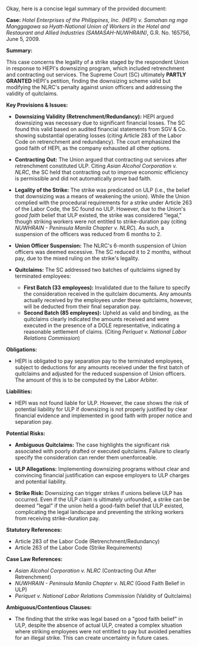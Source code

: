 Okay, here is a concise legal summary of the provided document:

**Case:** *Hotel Enterprises of the Philippines, Inc. (HEPI) v. Samahan ng mga Manggagawa sa Hyatt-National Union of Workers in the Hotel and Restaurant and Allied Industries (SAMASAH-NUWHRAIN)*, G.R. No. 165756, June 5, 2009.

**Summary:**

This case concerns the legality of a strike staged by the respondent Union in response to HEPI's downsizing program, which included retrenchment and contracting out services.  The Supreme Court (SC) ultimately **PARTLY GRANTED** HEPI's petition, finding the downsizing scheme valid but modifying the NLRC's penalty against union officers and addressing the validity of quitclaims.

**Key Provisions & Issues:**

*   **Downsizing Validity (Retrenchment/Redundancy):** HEPI argued downsizing was necessary due to significant financial losses. The SC found this valid based on audited financial statements from SGV & Co. showing substantial operating losses (citing Article 283 of the Labor Code on retrenchment and redundancy). The court emphasized the good faith of HEPI, as the company exhausted all other options.

*   **Contracting Out:** The Union argued that contracting out services after retrenchment constituted ULP. Citing *Asian Alcohol Corporation v. NLRC*, the SC held that contracting out to improve economic efficiency is permissible and did not automatically prove bad faith.

*   **Legality of the Strike:** The strike was predicated on ULP (i.e., the belief that downsizing was a means of weakening the union). While the Union complied with the procedural requirements for a strike under Article 263 of the Labor Code, the SC found no ULP. However, due to the Union's *good faith* belief that ULP existed, the strike was considered "legal," though striking workers were not entitled to strike-duration pay (citing *NUWHRAIN - Peninsula Manila Chapter v. NLRC*). As such, a suspension of the officers was reduced from 6 months to 2.

*   **Union Officer Suspension:** The NLRC's 6-month suspension of Union officers was deemed excessive. The SC reduced it to 2 months, without pay, due to the mixed ruling on the strike's legality.

*   **Quitclaims:** The SC addressed two batches of quitclaims signed by terminated employees:
    *   **First Batch (33 employees):** Invalidated due to the failure to specify the consideration received in the quitclaim documents. Any amounts actually received by the employees under these quitclaims, however, will be deducted from their final separation pay.
    *   **Second Batch (85 employees):** Upheld as valid and binding, as the quitclaims clearly indicated the amounts received and were executed in the presence of a DOLE representative, indicating a reasonable settlement of claims. (Citing *Periquet v. National Labor Relations Commission*)

**Obligations:**

*   HEPI is obligated to pay separation pay to the terminated employees, subject to deductions for any amounts received under the first batch of quitclaims and adjusted for the reduced suspension of Union officers. The amount of this is to be computed by the Labor Arbiter.

**Liabilities:**

*   HEPI was not found liable for ULP. However, the case shows the risk of potential liability for ULP if downsizing is not properly justified by clear financial evidence and implemented in good faith with proper notice and separation pay.

**Potential Risks:**

*   **Ambiguous Quitclaims:** The case highlights the significant risk associated with poorly drafted or executed quitclaims. Failure to clearly specify the consideration can render them unenforceable.

*   **ULP Allegations:** Implementing downsizing programs without clear and convincing financial justification can expose employers to ULP charges and potential liability.

*   **Strike Risk:** Downsizing can trigger strikes if unions believe ULP has occurred. Even if the ULP claim is ultimately unfounded, a strike can be deemed "legal" if the union held a good-faith belief that ULP existed, complicating the legal landscape and preventing the striking workers from receiving strike-duration pay.

**Statutory References:**

*   Article 283 of the Labor Code (Retrenchment/Redundancy)
*   Article 263 of the Labor Code (Strike Requirements)

**Case Law References:**

*   *Asian Alcohol Corporation v. NLRC* (Contracting Out After Retrenchment)
*   *NUWHRAIN - Peninsula Manila Chapter v. NLRC* (Good Faith Belief in ULP)
*   *Periquet v. National Labor Relations Commission* (Validity of Quitclaims)

**Ambiguous/Contentious Clauses:**

*   The finding that the strike was legal based on a "good faith belief" in ULP, despite the absence of actual ULP, created a complex situation where striking employees were not entitled to pay but avoided penalties for an illegal strike. This can create uncertainty in future cases.
